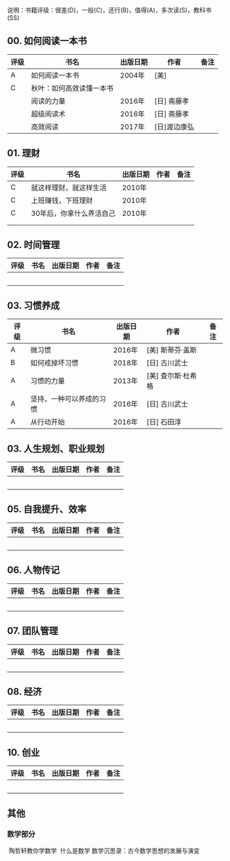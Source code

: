 说明：书籍评级：很差(D)，一般(C)，还行(B)，值得(A)，多次读(S)，教科书(SS)

## 00. 如何阅读一本书

| 评级 | 书名                     | 出版日期 | 作者         | 备注 |
| ---- | ------------------------ | -------- | ------------ | ---- |
| A    | 如何阅读一本书           | 2004年   | [美]         |      |
| C    | 秋叶：如何高效读懂一本书 |          |              |      |
|      | 阅读的力量               | 2016年   | [日] 斋藤孝  |      |
|      | 超级阅读术               | 2016年   | [日] 斋藤孝  |      |
|      | 高效阅读                 | 2017年   | [日]渡边康弘 |      |



## 01. 理财

| 评级 | 书名                   | 出版日期 | 作者 | 备注 |
| ---- | ---------------------- | -------- | ---- | ---- |
| C | 就这样理财，就这样生活 | 2010年   |      |      |
| C | 上班赚钱，下班理财    | 2010年   |      |      |
| C | 30年后，你拿什么养活自己 | 2010年 |      |      |
|      |                        |          |      |      |
|      |                        |          |      |      |



## 02. 时间管理

| 评级 | 书名 | 出版日期 | 作者 | 备注 |
| ---- | ---- | ---- | ---- | ---- |
|      |      |      |      |      |
|      |      |      |      |      |
|      |      |      |      |      |
|      |      |      |      |      |
|      |      |      |      |      |



## 03. 习惯养成

| 评级 | 书名                     | 出版日期 | 作者               | 备注 |
| ---- | ------------------------ | -------- | ------------------ | ---- |
| A    | 微习惯                   | 2016年   | [美] 斯蒂芬·盖斯   |      |
| B    | 如何戒掉坏习惯           | 2018年   | [日] 古川武士      |      |
| A    | 习惯的力量               | 2013年   | [美] 查尔斯·杜希格 |      |
| A    | 坚持，一种可以养成的习惯 | 2016年   | [日] 古川武士      |      |
| A    | 从行动开始               | 2016年   | [日] 石田淳        |      |



## 03. 人生规划、职业规划

| 评级 | 书名 | 出版日期 | 作者 | 备注 |
| ---- | ---- | ---- | ---- | ---- |
|      |      |      |      |      |
|      |      |      |      |      |
|      |      |      |      |      |
|      |      |      |      |      |
|      |      |      |      |      |



## 05. 自我提升、效率

| 评级 | 书名 | 出版日期 | 作者 | 备注 |
| ---- | ---- | ---- | ---- | ---- |
|      |      |      |      |      |
|      |      |      |      |      |
|      |      |      |      |      |
|      |      |      |      |      |
|      |      |      |      |      |



## 06. 人物传记

| 评级 | 书名 | 出版日期 | 作者 | 备注 |
| ---- | ---- | ---- | ---- | ---- |
|      |      |      |      |      |
|      |      |      |      |      |
|      |      |      |      |      |
|      |      |      |      |      |
|      |      |      |      |      |



## 07. 团队管理

| 评级 | 书名 | 出版日期 | 作者 | 备注 |
| ---- | ---- | ---- | ---- | ---- |
|      |      |      |      |      |
|      |      |      |      |      |
|      |      |      |      |      |
|      |      |      |      |      |
|      |      |      |      |      |



## 08. 经济

| 评级 | 书名 | 出版日期 | 作者 | 备注 |
| ---- | ---- | ---- | ---- | ---- |
|      |      |      |      |      |
|      |      |      |      |      |
|      |      |      |      |      |
|      |      |      |      |      |
|      |      |      |      |      |



## 10. 创业

| 评级 | 书名 | 出版日期 | 作者 | 备注 |
| ---- | ---- | ---- | ---- | ---- |
|      |      |      |      |      |
|      |      |      |      |      |
|      |      |      |      |      |
|      |      |      |      |      |
|      |      |      |      |      |




## 其他

### 数学部分

​		陶哲轩教你学数学
​		什么是数学
​		数学沉思录：古今数学思想的发展与演变